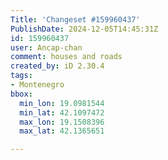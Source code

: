 ```yaml
---
Title: 'Changeset #159960437'
PublishDate: 2024-12-05T14:45:31Z
id: 159960437
user: Ancap-chan
comment: houses and roads
created_by: iD 2.30.4
tags:
- Montenegro
bbox:
  min_lon: 19.0981544
  min_lat: 42.1097472
  max_lon: 19.1508396
  max_lat: 42.1365651

---
```

